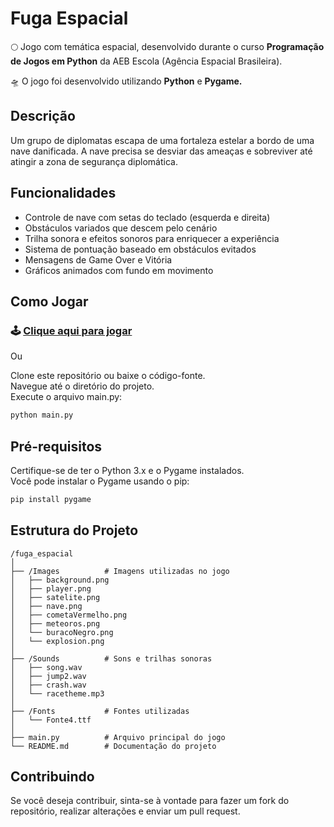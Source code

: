 # **Fuga Espacial**

🌕 Jogo com temática espacial, desenvolvido durante o curso **Programação de Jogos em Python** da AEB Escola (Agência Espacial Brasileira).

🛸 O jogo foi desenvolvido utilizando **Python** e **Pygame.**

## Descrição

Um grupo de diplomatas escapa de uma fortaleza estelar a bordo de uma nave danificada. A nave precisa se desviar das ameaças e sobreviver até atingir a zona de segurança diplomática.

## Funcionalidades

- Controle de nave com setas do teclado (esquerda e direita)
- Obstáculos variados que descem pelo cenário
- Trilha sonora e efeitos sonoros para enriquecer a experiência
- Sistema de pontuação baseado em obstáculos evitados
- Mensagens de Game Over e Vitória
- Gráficos animados com fundo em movimento
  
## Como Jogar

### 🕹️ [Clique aqui para jogar](https://karineyasmin.github.io/FugaEspacialWeb/)

Ou


Clone este repositório ou baixe o código-fonte.<br>
Navegue até o diretório do projeto.<br>
Execute o arquivo main.py:

```bash
python main.py
```

## Pré-requisitos

Certifique-se de ter o Python 3.x e o Pygame instalados. <br>
Você pode instalar o Pygame usando o pip:

```bash
pip install pygame
```

## Estrutura do Projeto
```
/fuga_espacial
│
├── /Images          # Imagens utilizadas no jogo
│   ├── background.png
│   ├── player.png
│   ├── satelite.png
│   ├── nave.png
│   ├── cometaVermelho.png
│   ├── meteoros.png
│   └── buracoNegro.png
│   └── explosion.png
│
├── /Sounds          # Sons e trilhas sonoras
│   ├── song.wav
│   ├── jump2.wav
│   ├── crash.wav
│   └── racetheme.mp3
│
├── /Fonts           # Fontes utilizadas
│   └── Fonte4.ttf
│
├── main.py          # Arquivo principal do jogo
└── README.md        # Documentação do projeto
```


## Contribuindo
Se você deseja contribuir, sinta-se à vontade para fazer um fork do repositório, realizar alterações e enviar um pull request.

